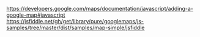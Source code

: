 https://developers.google.com/maps/documentation/javascript/adding-a-google-map#javascript
https://jsfiddle.net/gh/get/library/pure/googlemaps/js-samples/tree/master/dist/samples/map-simple/jsfiddle
